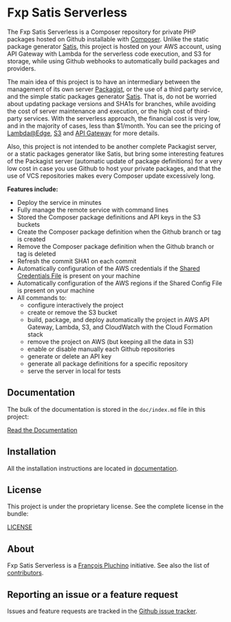 Fxp Satis Serverless
====================

The Fxp Satis Serverless is a Composer repository for private PHP packages hosted on Github installable with
[Composer](http://getcomposer.org). Unlike the static package generator [Satis](https://github.com/composer/satis),
this project is hosted on your AWS account, using API Gateway with Lambda for the serverless code execution, and S3
for storage, while using Github webhooks to automatically build packages and providers.

The main idea of this project is to have an intermediary between the management of its own server [Packagist](https://github.com/composer/packagist),
or the use of a third party service, and the simple static packages generator [Satis](https://github.com/composer/satis).
That is, do not be worried about updating package versions and SHA1s for branches, while avoiding the cost of server
maintenance and execution, or the high cost of third-party services. With the serverless approach, the financial cost
is very low, and in the majority of cases, less than $1/month. You can see the pricing of
[Lambda@Edge](https://aws.amazon.com/lambda/pricing), [S3](https://aws.amazon.com/s3/pricing) and
[API Gateway](https://aws.amazon.com/api-gateway/pricing) for more details.

Also, this project is not intended to be another complete Packagist server, or a static packages generator like Satis,
but bring some interesting features of the Packagist server (automatic update of package definitions) for a very low
cost in case you use Github to host your private packages, and that the use of VCS repositories makes every Composer
update excessively long.

**Features include:**

- Deploy the service in minutes
- Fully manage the remote service with command lines
- Stored the Composer package definitions and API keys in the S3 buckets
- Create the Composer package definition when the Github branch or tag is created
- Remove the Composer package definition when the Github branch or tag is deleted
- Refresh the commit SHA1 on each commit
- Automatically configuration of the AWS credentials if the [Shared Credentials File](https://docs.aws.amazon.com/sdk-for-javascript/v2/developer-guide/loading-node-credentials-shared.html)
  is present on your machine
- Automatically configuration of the AWS regions if the Shared Config File is present on your machine
- All commands to:
  - configure interactively the project
  - create or remove the S3 bucket
  - build, package, and deploy automatically the project in AWS API Gateway, Lambda, S3, and CloudWatch with the Cloud Formation stack
  - remove the project on AWS (but keeping all the data in S3)
  - enable or disable manually each Github repositories
  - generate or delete an API key
  - generate all package definitions for a specific repository
  - serve the server in local for tests

Documentation
-------------

The bulk of the documentation is stored in the `doc/index.md`
file in this project:

[Read the Documentation](doc/index.md)

Installation
------------

All the installation instructions are located in [documentation](doc/index.md).

License
-------

This project is under the proprietary license. See the complete license in the bundle:

[LICENSE](LICENSE)

About
-----

Fxp Satis Serverless is a [François Pluchino](https://github.com/francoispluchino) initiative.
See also the list of [contributors](https://github.com/fxpio/fxp-satis-serverless/graphs/contributors).

Reporting an issue or a feature request
---------------------------------------

Issues and feature requests are tracked in the [Github issue tracker](https://github.com/fxpio/fxp-satis-serverless/issues).
